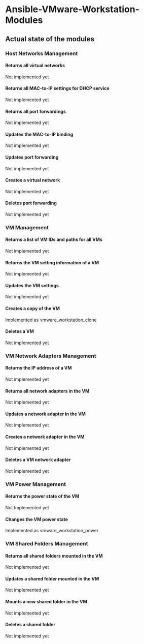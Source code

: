 # Ansible-VMware-Workstation-Modules

## Actual state of the modules

### Host Networks Management
#### Returns all virtual networks
 Not implemented yet
#### Returns all MAC-to-IP settings for DHCP service
 Not implemented yet
#### Returns all port forwardings
 Not implemented yet
#### Updates the MAC-to-IP binding
 Not implemented yet
#### Updates port forwarding
 Not implemented yet
#### Creates a virtual network
 Not implemented yet
#### Deletes port forwarding
 Not implemented yet


### VM Management
#### Returns a list of VM IDs and paths for all VMs
 Not implemented yet
#### Returns the VM setting information of a VM
Not implemented yet
#### Updates the VM settings
Not implemented yet
#### Creates a copy of the VM
Implemented as vmware_workstation_clone
#### Deletes a VM
Not implemented yet

### VM Network Adapters Management
#### Returns the IP address of a VM
Not implemented yet
#### Returns all network adapters in the VM
Not implemented yet
#### Updates a network adapter in the VM
Not implemented yet
#### Creates a network adapter in the VM
Not implemented yet
#### Deletes a VM network adapter
Not implemented yet

### VM Power Management
#### Returns the power state of the VM
Not Implemented yet
#### Changes the VM power state
Implemented as vmware_workstation_power

### VM Shared Folders Management
#### Returns all shared folders mounted in the VM
Not implemented yet
#### Updates a shared folder mounted in the VM
Not implemented yet
#### Mounts a new shared folder in the VM
Not implemented yet
#### Deletes a shared folder
Not implemented yet